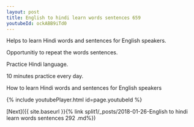 ```yaml
---
layout: post
title: English to hindi learn words sentences 659 
youtubeId: ockABB9iTd0
---
```

 
 
Helps to learn Hindi words and sentences for English speakers.

Opportunitiy to repeat the words sentences. 

Practice Hindi language. 
 
10 minutes practice every day. 
 
How to learn Hindi words and sentences for English speakers 
 
{% include youtubePlayer.html id=page.youtubeId %}
 
 
[Next]({{ site.baseurl }}{% link  split1/_posts/2018-01-26-English to hindi learn words sentences 292 .md%})
 
